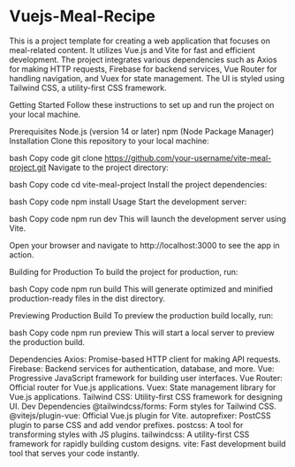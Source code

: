 # Vuejs-Meal-Recipe
This is a project template for creating a web application that focuses on meal-related content. It utilizes Vue.js and Vite for fast and efficient development. The project integrates various dependencies such as Axios for making HTTP requests, Firebase for backend services, Vue Router for handling navigation, and Vuex for state management. The UI is styled using Tailwind CSS, a utility-first CSS framework.

Getting Started
Follow these instructions to set up and run the project on your local machine.

Prerequisites
Node.js (version 14 or later)
npm (Node Package Manager)
Installation
Clone this repository to your local machine:

bash
Copy code
git clone https://github.com/your-username/vite-meal-project.git
Navigate to the project directory:

bash
Copy code
cd vite-meal-project
Install the project dependencies:

bash
Copy code
npm install
Usage
Start the development server:

bash
Copy code
npm run dev
This will launch the development server using Vite.

Open your browser and navigate to http://localhost:3000 to see the app in action.

Building for Production
To build the project for production, run:

bash
Copy code
npm run build
This will generate optimized and minified production-ready files in the dist directory.

Previewing Production Build
To preview the production build locally, run:

bash
Copy code
npm run preview
This will start a local server to preview the production build.

Dependencies
Axios: Promise-based HTTP client for making API requests.
Firebase: Backend services for authentication, database, and more.
Vue: Progressive JavaScript framework for building user interfaces.
Vue Router: Official router for Vue.js applications.
Vuex: State management library for Vue.js applications.
Tailwind CSS: Utility-first CSS framework for designing UI.
Dev Dependencies
@tailwindcss/forms: Form styles for Tailwind CSS.
@vitejs/plugin-vue: Official Vue.js plugin for Vite.
autoprefixer: PostCSS plugin to parse CSS and add vendor prefixes.
postcss: A tool for transforming styles with JS plugins.
tailwindcss: A utility-first CSS framework for rapidly building custom designs.
vite: Fast development build tool that serves your code instantly.
